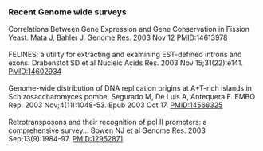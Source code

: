 ### Recent Genome wide surveys

Correlations Between Gene Expression and Gene Conservation in Fission
Yeast. Mata J, Bahler J. Genome Res. 2003 Nov 12
[PMID:14613978](http://www.ncbi.nlm.nih.gov/pubmed?term=14613978)\
\
FELINES: a utility for extracting and examining EST-defined introns and
exons. Drabenstot SD et al Nucleic Acids Res. 2003 Nov 15;31(22):e141.
[PMID:14602934](http://www.ncbi.nlm.nih.gov/pubmed?term=14602934)\
\
Genome-wide distribution of DNA replication origins at A+T-rich islands
in Schizosaccharomyces pombe. Segurado M, De Luis A, Antequera F. EMBO
Rep. 2003 Nov;4(11):1048-53. Epub 2003 Oct 17.
[PMID:14566325](http://www.ncbi.nlm.nih.gov/pubmed?term=14566325)\
\
Retrotransposons and their recognition of pol II promoters: a
comprehensive survey... Bowen NJ et al Genome Res. 2003
Sep;13(9):1984-97.
[PMID:12952871](http://www.ncbi.nlm.nih.gov/pubmed?term=12952871)
